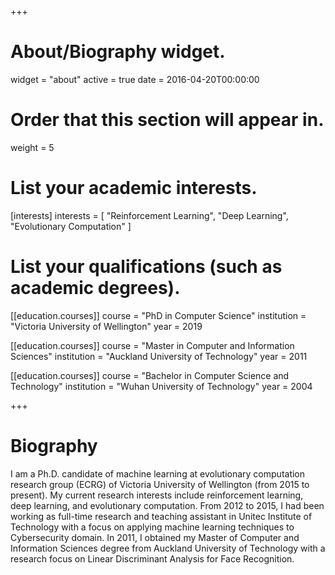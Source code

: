 +++
# About/Biography widget.
widget = "about"
active = true
date = 2016-04-20T00:00:00

# Order that this section will appear in.
weight = 5

# List your academic interests.
[interests]
  interests = [
    "Reinforcement Learning",
    "Deep Learning",
    "Evolutionary Computation"
  ]

# List your qualifications (such as academic degrees).
[[education.courses]]
  course = "PhD in Computer Science"
  institution = "Victoria University of Wellington"
  year = 2019

[[education.courses]]
  course = "Master in Computer and Information Sciences"
  institution = "Auckland University of Technology"
  year = 2011

[[education.courses]]
  course = "Bachelor in Computer Science and Technology"
  institution = "Wuhan University of Technology"
  year = 2004
 
+++

# Biography

I am a Ph.D. candidate of machine learning at evolutionary computation research group (ECRG) of Victoria University of Wellington (from 2015 to present). My current research interests include reinforcement learning, deep learning, and evolutionary computation. From 2012 to 2015, I had been working as full-time research and teaching assistant in Unitec Institute of Technology with a focus on applying machine learning techniques to Cybersecurity domain. In 2011, I obtained my Master of Computer and Information Sciences degree from Auckland University of Technology with a research focus on Linear Discriminant Analysis for Face Recognition.
